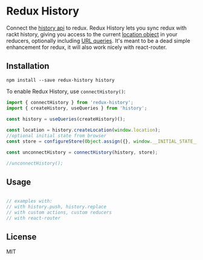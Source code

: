 Redux History
=============

Connect the [history api](https://github.com/rackt/history) to redux.  Redux History lets you sync redux with rackt history, giving you access to the current [location object](https://github.com/rackt/history/blob/master/docs/Location.md) in your reducers, optionally including [URL queries](https://github.com/rackt/history/blob/master/docs/QuerySupport.md).  It's meant to be a dead simple enhancement for redux, it will also work nicely with react-router.

## Installation

```
npm install --save redux-history history
```

To enable Redux History, use `connectHistory()`:

```js
import { connectHistory } from 'redux-history'; 
import { createHistory, useQueries } from 'history';

const history = useQueries(createHistory)();
 
const location = history.createLocation(window.location);
//optional initial state from browser
const store = configureStore(Object.assign({}, window.__INITIAL_STATE__, {location}));

const unconnectHistory = connectHistory(history, store);

//unconnectHistory();

```

## Usage

```js

// examples with:
// with history.push, history.replace
// with custom actions, custom reducers
// with react-router

```

## License

MIT
